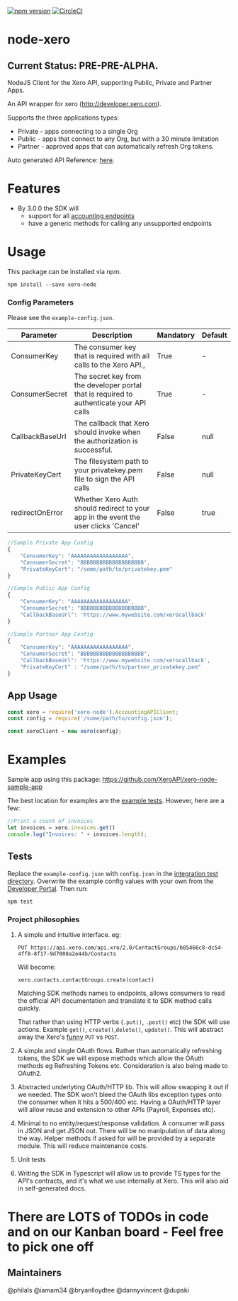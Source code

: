 [![npm version](https://badge.fury.io/js/xero-node.svg)](https://badge.fury.io/js/xero-node)
[![CircleCI](https://circleci.com/gh/philals/xero-node-v3/tree/master.svg?style=svg&circle-token=0a866212b40b6ecaa44f2f4fe98401b536a44038)](https://circleci.com/gh/philals/xero-node-v3/tree/master)

# node-xero
## Current Status: PRE-PRE-ALPHA.

NodeJS Client for the Xero API, supporting Public, Private and Partner Apps.


An API wrapper for xero (http://developer.xero.com).

Supports the three applications types:

* Private - apps connecting to a single Org
* Public - apps that connect to any Org, but with a 30 minute limitation
* Partner - approved apps that can automatically refresh Org tokens.

Auto generated API Reference: [here](https://philals.github.io/xero-node-v3/).

# Features

- By 3.0.0 the SDK will
	- support for all [accounting endpoints]('https://developer.xero.com/documentation/api/api-overview')
	- have a generic methods for calling any unsupported endpoints

# Usage

This package can be installed via npm.

`npm install --save xero-node`

### Config Parameters

Please see the `example-config.json`.

| Parameter            | Description                                                                              | Mandatory | Default |
|----------------------|------------------------------------------------------------------------------------------|-----------|---------|
| ConsumerKey          | The consumer key that is required with all calls to the Xero API.,                       | True      | - |
| ConsumerSecret       | The secret key from the developer portal that is required to authenticate your API calls | True      | - |
| CallbackBaseUrl | The callback that Xero should invoke when the authorization is successful.               	  | False     | null |
| PrivateKeyCert       | The filesystem path to your privatekey.pem file to sign the API calls                    | False     | null |
| redirectOnError      | Whether Xero Auth should redirect to your app in the event the user clicks 'Cancel'      | False     | true |

```javascript
//Sample Private App Config
{
    "ConsumerKey": "AAAAAAAAAAAAAAAAAA",
    "ConsumerSecret": "BBBBBBBBBBBBBBBBBBBB",
    "PrivateKeyCert": "/some/path/to/privatekey.pem"
}

//Sample Public App Config
{
    "ConsumerKey": "AAAAAAAAAAAAAAAAAA",
    "ConsumerSecret": "BBBBBBBBBBBBBBBBBBBB",
    "CallbackBaseUrl": 'https://www.mywebsite.com/xerocallback'
}

//Sample Partner App Config
{
    "ConsumerKey": "AAAAAAAAAAAAAAAAAA",
    "ConsumerSecret": "BBBBBBBBBBBBBBBBBBBB",
    "CallbackBaseUrl": 'https://www.mywebsite.com/xerocallback',
    "PrivateKeyCert" : "/some/path/to/partner_privatekey.pem"
}
```

## App Usage

```javascript
const xero = require('xero-node').AccountingAPIClient;
const config = require('/some/path/to/config.json');

const xeroClient = new xero(config);
```

Examples
========

Sample app using this package: https://github.com/XeroAPI/xero-node-sample-app

The best location for examples are the [example tests](https://github.com/philals/xero-node-v3/tree/master/src/__tests__/integration). However, here are a few:

```javascript
//Print a count of invoices
let invoices = xero.invoices.get()
console.log("Invoices: " + invoices.length);
```

## Tests

Replace the `example-config.json` with `config.json` in the [integration test directory](https://github.com/philals/xero-node-v3/tree/master/src/__tests__/integration). Overwrite the example config values with your own from the [Developer Portal]('https://developer.xero.com/myapps'). Then run:

`npm test`

### Project philosophies

1. A simple and intuitive interface.
   eg:

    `PUT https://api.xero.com/api.xro/2.0/ContactGroups/b05466c8-dc54-4ff8-8f17-9d7008a2e44b/Contacts`

    Will become:

    `xero.contacts.contactGroups.create(contact)`

    Matching SDK methods names to endpoints, allows consumers to read the official API documentation and translate it to SDK method calls quickly.

    That rather than using HTTP verbs (`.put()`, `.post()` etc) the SDK will use actions. Example `get()`, `create()`,`delete()`, `update()`. This will abstract away the Xero's [funny](https://developer.xero.com/documentation/api/requests-and-responses) `PUT` vs `POST`.

2. A simple and single OAuth flows. Rather than automatically refreshing tokens, the SDK we will expose methods which allow the OAuth methods eg Refreshing Tokens etc. Consideration is also being made to OAuth2.

3. Abstracted underlyting OAuth/HTTP lib. This will allow swapping it out if we needed. The SDK won't bleed the OAuth libs exception types onto the consumer when it hits a 500/400 etc. Having a OAuth/HTTP layer will allow reuse and extension to other APIs (Payroll, Expenses etc).

5. Minimal to no entity/request/response validation. A consumer will pass in JSON and get JSON out. There will be no manipulation of data along the way. Helper methods if asked for will be provided by a separate module. This will reduce maintenance costs.

4. Unit tests

5. Writing the SDK in Typescript will allow us to provide TS types for the API's contracts, and it's what we use internally at Xero. This will also aid in self-generated docs.

# There are LOTS of TODOs in code and on our Kanban board - Feel free to pick one off

## Maintainers
@philals @iamam34 @bryanlloydtee @dannyvincent @dupski
